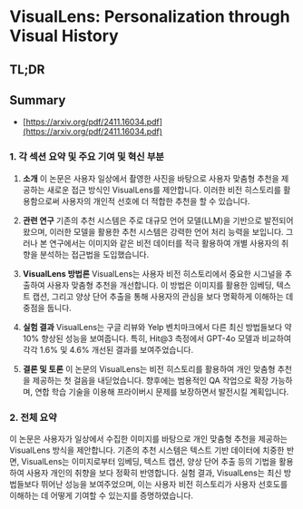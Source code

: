 # VisualLens: Personalization through Visual History
## TL;DR
## Summary
- [https://arxiv.org/pdf/2411.16034.pdf](https://arxiv.org/pdf/2411.16034.pdf)

### 1. 각 섹션 요약 및 주요 기여 및 혁신 부분

1. **소개**
   이 논문은 사용자 일상에서 촬영한 사진을 바탕으로 사용자 맞춤형 추천을 제공하는 새로운 접근 방식인 VisualLens를 제안합니다. 이러한 비전 히스토리를 활용함으로써 사용자의 개인적 선호에 더 적합한 추천을 할 수 있습니다.

2. **관련 연구**
   기존의 추천 시스템은 주로 대규모 언어 모델(LLM)을 기반으로 발전되어 왔으며, 이러한 모델을 활용한 추천 시스템은 강력한 언어 처리 능력을 보입니다. 그러나 본 연구에서는 이미지와 같은 비전 데이터를 적극 활용하여 개별 사용자의 취향을 분석하는 접근법을 도입했습니다.

3. **VisualLens 방법론**
   VisualLens는 사용자 비전 히스토리에서 중요한 시그널을 추출하여 사용자 맞춤형 추천을 개선합니다. 이 방법은 이미지를 활용한 임베딩, 텍스트 캡션, 그리고 양상 단어 추출을 통해 사용자의 관심을 보다 명확하게 이해하는 데 중점을 둡니다.

4. **실험 결과**
   VisualLens는 구글 리뷰와 Yelp 벤치마크에서 다른 최신 방법들보다 약 10% 향상된 성능을 보여줍니다. 특히, Hit@3 측정에서 GPT-4o 모델과 비교하여 각각 1.6% 및 4.6% 개선된 결과를 보여주었습니다.

5. **결론 및 토론**
   이 논문의 VisualLens는 비전 히스토리를 활용하여 개인 맞춤형 추천을 제공하는 첫 걸음을 내딛었습니다. 향후에는 범용적인 QA 작업으로 확장 가능하며, 연합 학습 기술을 이용해 프라이버시 문제를 보장하면서 발전시킬 계획입니다.


### 2. 전체 요약

이 논문은 사용자가 일상에서 수집한 이미지를 바탕으로 개인 맞춤형 추천을 제공하는 VisualLens 방식을 제안합니다. 기존의 추천 시스템은 텍스트 기반 데이터에 치중한 반면, VisualLens는 이미지로부터 임베딩, 텍스트 캡션, 양상 단어 추출 등의 기법을 활용하여 사용자 개인의 취향을 보다 정확히 반영합니다. 실험 결과, VisualLens는 최신 방법들보다 뛰어난 성능을 보여주었으며, 이는 사용자 비전 히스토리가 사용자 선호도를 이해하는 데 어떻게 기여할 수 있는지를 증명하였습니다.